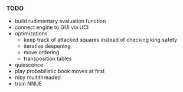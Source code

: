 ### TODO
+ build rudimentary evaluation function
+ connect engine to GUI via UCI
+ optimizations 
    + keep track of attacked squares instead of checking king safety
    + iterative deepening
    + move ordering
    + transposition tables
+ quiescence
+ play probabilistic book moves at first
+ mby multithreaded
+ train NNUE
